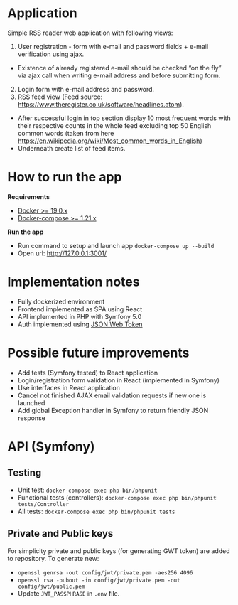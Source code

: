 # Application
Simple RSS reader web application with following views:
1) User registration - form with e-mail and password fields + e-mail verification using ajax.
* Existence of already registered e-mail should be checked “on the fly” via ajax call when writing e-mail
address and before submitting form.
2) Login form with e-mail address and password.
3) RSS feed view (Feed source: https://www.theregister.co.uk/software/headlines.atom).
* After successful login in top section display 10 most frequent words with their respective counts in
the whole feed excluding top 50 English common words (taken from here
https://en.wikipedia.org/wiki/Most_common_words_in_English)
* Underneath create list of feed items.
# How to run the app
**Requirements**
* [Docker >= 19.0.x](https://docs.docker.com/install/)
* [Docker-compose >= 1.21.x](https://docs.docker.com/compose/install/)

**Run the app**
* Run command to setup and launch app `docker-compose up --build`
* Open url: http://127.0.0.1:3001/
# Implementation notes
* Fully dockerized environment
* Frontend implemented as SPA using React
* API implemented in PHP with Symfony 5.0
* Auth implemented using [JSON Web Token](https://en.wikipedia.org/wiki/JSON_Web_Token)
# Possible future improvements
* Add tests (Symfony tested) to React application
* Login/registration form validation in React (implemented in Symfony)
* Use interfaces in React application
* Cancel not finished AJAX email validation requests if new one is launched
* Add global Exception handler in Symfony to return friendly JSON response
# API (Symfony)
## Testing
* Unit test: `docker-compose exec php bin/phpunit`
* Functional tests (controllers): `docker-compose exec php bin/phpunit tests/Controller`
* All tests: `docker-compose exec php bin/phpunit tests`

## Private and Public keys
For simplicity private and public keys (for generating GWT token) are added to repository. To generate new:
* `openssl genrsa -out config/jwt/private.pem -aes256 4096`
* `openssl rsa -pubout -in config/jwt/private.pem -out config/jwt/public.pem`
* Update `JWT_PASSPHRASE` in `.env` file.